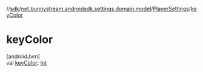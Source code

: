 //[sdk](../../../index.md)/[net.bunnystream.androidsdk.settings.domain.model](../index.md)/[PlayerSettings](index.md)/[keyColor](key-color.md)

# keyColor

[androidJvm]\
val [keyColor](key-color.md): [Int](https://kotlinlang.org/api/latest/jvm/stdlib/kotlin/-int/index.html)
